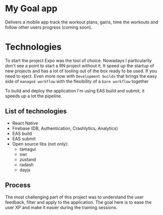 # My Goal app
Delivers a mobile app track the workout plans, gains, time the workouts and follow other users progress (coming soon). 

# Technologies
To start the project Expo was the tool of choice. Nowadays I particularlly don't see a point to start a RN project without it. It speed up the startup of new projects and has a lot of tooling out of the box ready to be used. If you need to eject. Even more now with `Development builds` that brings the easy side of `managed workflow` with the flexibility of a `bare workflow` together

To build and deploy the application I'm using  EAS build and submit, it speeds up a lot the pipeline.

## List of technologies
- React Native
- Firebase (DB, Authentication, Crashlytics, Analytics)
- EAS build
- EAS submit
- Open source libs (not only):
	- tamagui
	- swr
	- zustand
	- radash
	- dayjs
## Process

The most challenging part of this project was to understand the user feedback, filter and apply to the application. The goal here is to ease the user XP and make it easier during the training sessions.
